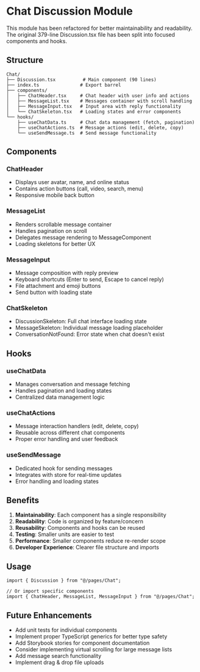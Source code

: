 # Chat Discussion Module

This module has been refactored for better maintainability and readability. The original 379-line Discussion.tsx file has been split into focused components and hooks.

## Structure

```
Chat/
├── Discussion.tsx          # Main component (90 lines)
├── index.ts               # Export barrel
├── components/
│   ├── ChatHeader.tsx     # Chat header with user info and actions
│   ├── MessageList.tsx    # Messages container with scroll handling
│   ├── MessageInput.tsx   # Input area with reply functionality
│   └── ChatSkeleton.tsx   # Loading states and error components
└── hooks/
    ├── useChatData.ts     # Chat data management (fetch, pagination)
    ├── useChatActions.ts  # Message actions (edit, delete, copy)
    └── useSendMessage.ts  # Send message functionality
```

## Components

### ChatHeader
- Displays user avatar, name, and online status
- Contains action buttons (call, video, search, menu)
- Responsive mobile back button

### MessageList
- Renders scrollable message container
- Handles pagination on scroll
- Delegates message rendering to MessageComponent
- Loading skeletons for better UX

### MessageInput
- Message composition with reply preview
- Keyboard shortcuts (Enter to send, Escape to cancel reply)
- File attachment and emoji buttons
- Send button with loading state

### ChatSkeleton
- DiscussionSkeleton: Full chat interface loading state
- MessageSkeleton: Individual message loading placeholder
- ConversationNotFound: Error state when chat doesn't exist

## Hooks

### useChatData
- Manages conversation and message fetching
- Handles pagination and loading states
- Centralized data management logic

### useChatActions
- Message interaction handlers (edit, delete, copy)
- Reusable across different chat components
- Proper error handling and user feedback

### useSendMessage
- Dedicated hook for sending messages
- Integrates with store for real-time updates
- Error handling and loading states

## Benefits

1. **Maintainability**: Each component has a single responsibility
2. **Readability**: Code is organized by feature/concern
3. **Reusability**: Components and hooks can be reused
4. **Testing**: Smaller units are easier to test
5. **Performance**: Smaller components reduce re-render scope
6. **Developer Experience**: Clearer file structure and imports

## Usage

```tsx
import { Discussion } from "@/pages/Chat";

// Or import specific components
import { ChatHeader, MessageList, MessageInput } from "@/pages/Chat";
```

## Future Enhancements

- Add unit tests for individual components
- Implement proper TypeScript generics for better type safety
- Add Storybook stories for component documentation
- Consider implementing virtual scrolling for large message lists
- Add message search functionality
- Implement drag & drop file uploads
